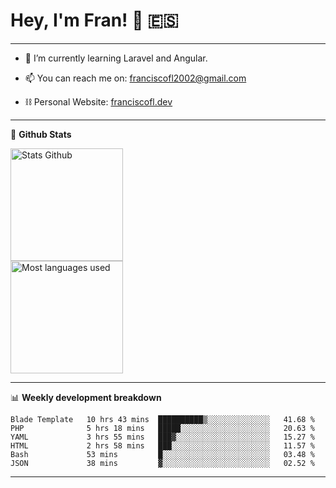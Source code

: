 # Hey, I'm Fran! 👋 :es:

-------

- 🌱 I’m currently learning Laravel and Angular.

- 📫 You can reach me on: franciscofl2002@gmail.com

- ⛓  Personal Website: [franciscofl.dev](https://www.franciscofl.dev/)

-------

📝 **Github Stats**


<div align="left">
  <img height="180em" src="https://github-readme-stats.vercel.app/api?username=franciscofl12&count_private=true&show_icons=true&theme=dracula&bg_color=-45deg,282A36,3D3344" alt="Stats Github"/>
  <br>
  <img height="180em" src="https://github-readme-stats.vercel.app/api/top-langs/?username=franciscofl12&count_private&theme=dracula&bg_color=-45deg,282A36,3D3344&layout=compact&langs_count=6" alt="Most languages used"/>
</div>

-------

📊 **Weekly development breakdown**


<!--START_SECTION:waka-->

```text
Blade Template   10 hrs 43 mins  ██████████▒░░░░░░░░░░░░░░   41.68 %
PHP              5 hrs 18 mins   █████░░░░░░░░░░░░░░░░░░░░   20.63 %
YAML             3 hrs 55 mins   ███▓░░░░░░░░░░░░░░░░░░░░░   15.27 %
HTML             2 hrs 58 mins   ███░░░░░░░░░░░░░░░░░░░░░░   11.57 %
Bash             53 mins         █░░░░░░░░░░░░░░░░░░░░░░░░   03.48 %
JSON             38 mins         ▓░░░░░░░░░░░░░░░░░░░░░░░░   02.52 %
```

<!--END_SECTION:waka-->

-------

